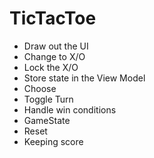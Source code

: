 # TicTacToe

- Draw out the UI
- Change to X/O
- Lock the X/O
- Store state in the View Model
- Choose
- Toggle Turn
- Handle win conditions
 - GameState
- Reset
- Keeping score

